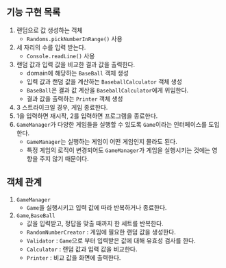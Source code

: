## 기능 구현 목록

1. 랜덤으로 값 생성하는 객체
    - `Randoms.pickNumberInRange()` 사용
2. 세 자리의 수를 입력 받는다.
    - `Console.readLine()` 사용
3. 랜덤 값과 입력 값을 비교한 결과 값을 출력한다.
    - domain에 해당하는 `BaseBall` 객체 생성
    - 입력 값과 랜덤 값을 계산하는 `BaseballCalculator` 객체 생성
    - `BaseBall`은 결과 값 계산을 `BaseballCalculator`에게 위임한다.
    - 결과 값을 출력하는 `Printer` 객체 생성
4. 3 스트라이크일 경우, 게임 종료한다.
5. 1을 입력하면 재시작, 2를 입력하면 프로그램을 종료한다.
6. `GameManager`가 다양한 게임들을 실행할 수 있도록 `Game`이라는 인터페이스를 도입한다.
    - `GameManager`는 실행하는 게임이 어떤 게임인지 몰라도 된다.
    - 특정 게임의 로직이 변경되어도 `GameManager`가 게임을 실행시키는 것에는 영향을 주지 않기 때문이다.

## 객체 관계

1. `GameManager`
    - `Game`을 실행시키고 입력 값에 따라 반복하거나 종료한다.
2. `Game`,`BaseBall`
    - 값을 입력받고, 정답을 맞출 때까지 한 세트를 반복한다.
    - `RandomNumberCreator` : 게임에 필요한 랜덤 값을 생성한다.
    - `Validator` : `Game`으로 부터 입력받은 값에 대해 유효성 검사를 한다.
    - `Calculator` : 랜덤 값과 입력 값을 비교한다.
    - `Printer` : 비교 값을 화면에 출력한다.